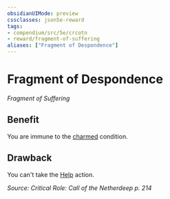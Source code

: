 ```yaml
---
obsidianUIMode: preview
cssclasses: json5e-reward
tags:
- compendium/src/5e/crcotn
- reward/fragment-of-suffering
aliases: ["Fragment of Despondence"]
---
```

# Fragment of Despondence
*Fragment of Suffering*  

## Benefit

You are immune to the [charmed](Mechanics/Rules/conditions.md#Charmed) condition.

## Drawback

You can't take the [Help](Mechanics/Rules/actions.md#Help) action.

*Source: Critical Role: Call of the Netherdeep p. 214*